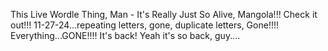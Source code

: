 This Live Wordle Thing, Man - It's Really Just So Alive, Mangola!!!
Check it out!!! 11-27-24...repeating letters, gone, duplicate letters, Gone!!!!
Everything...GONE!!!!  It's back! Yeah it's so back, guy....
